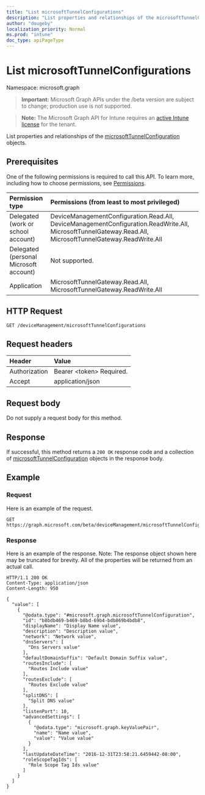 ```yaml
---
title: "List microsoftTunnelConfigurations"
description: "List properties and relationships of the microsoftTunnelConfiguration objects."
author: "dougeby"
localization_priority: Normal
ms.prod: "intune"
doc_type: apiPageType
---
```


# List microsoftTunnelConfigurations

Namespace: microsoft.graph

> **Important:** Microsoft Graph APIs under the /beta version are subject to change; production use is not supported.

> **Note:** The Microsoft Graph API for Intune requires an [active Intune license](https://go.microsoft.com/fwlink/?linkid=839381) for the tenant.

List properties and relationships of the [microsoftTunnelConfiguration](../resources/intune-mstunnel-microsofttunnelconfiguration.md) objects.

## Prerequisites
One of the following permissions is required to call this API. To learn more, including how to choose permissions, see [Permissions](/graph/permissions-reference).

|Permission type|Permissions (from least to most privileged)|
|:---|:---|
|Delegated (work or school account)|DeviceManagementConfiguration.Read.All, DeviceManagementConfiguration.ReadWrite.All, MicrosoftTunnelGateway.Read.All, MicrosoftTunnelGateway.ReadWrite.All|
|Delegated (personal Microsoft account)|Not supported.|
|Application|MicrosoftTunnelGateway.Read.All, MicrosoftTunnelGateway.ReadWrite.All|

## HTTP Request
<!-- {
  "blockType": "ignored"
}
-->
``` http
GET /deviceManagement/microsoftTunnelConfigurations
```

## Request headers
|Header|Value|
|:---|:---|
|Authorization|Bearer &lt;token&gt; Required.|
|Accept|application/json|

## Request body
Do not supply a request body for this method.

## Response
If successful, this method returns a `200 OK` response code and a collection of [microsoftTunnelConfiguration](../resources/intune-mstunnel-microsofttunnelconfiguration.md) objects in the response body.

## Example

### Request
Here is an example of the request.
``` http
GET https://graph.microsoft.com/beta/deviceManagement/microsoftTunnelConfigurations
```

### Response
Here is an example of the response. Note: The response object shown here may be truncated for brevity. All of the properties will be returned from an actual call.
``` http
HTTP/1.1 200 OK
Content-Type: application/json
Content-Length: 950

{
  "value": [
    {
      "@odata.type": "#microsoft.graph.microsoftTunnelConfiguration",
      "id": "b8bdb469-b469-b8bd-69b4-bdb869b4bdb8",
      "displayName": "Display Name value",
      "description": "Description value",
      "network": "Network value",
      "dnsServers": [
        "Dns Servers value"
      ],
      "defaultDomainSuffix": "Default Domain Suffix value",
      "routesInclude": [
        "Routes Include value"
      ],
      "routesExclude": [
        "Routes Exclude value"
      ],
      "splitDNS": [
        "Split DNS value"
      ],
      "listenPort": 10,
      "advancedSettings": [
        {
          "@odata.type": "microsoft.graph.keyValuePair",
          "name": "Name value",
          "value": "Value value"
        }
      ],
      "lastUpdateDateTime": "2016-12-31T23:58:21.6459442-08:00",
      "roleScopeTagIds": [
        "Role Scope Tag Ids value"
      ]
    }
  ]
}
```




